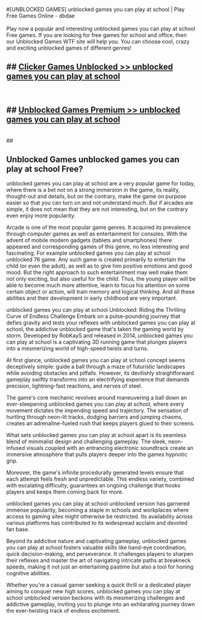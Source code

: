#[UNBLOCKED GAMES] unblocked games you can play at school | Play Free Games Online - dbdae <br>
<br>
Play now a popular and interesting unblocked games you can play at school Free games. If you are looking for free games for school and office, then our Unblocked Games WTF site will help you. You can choose cool, crazy and exciting unblocked games of different genres!


## ##  [Clicker Games Unblocked >> unblocked games you can play at school](http://freeplayer.one?title=unblocked_games_you_can_play_at_school&ref=22)
  <br>

##  ## [Unblocked Games Premium >> unblocked games you can play at school](http://freeplayer.one?title=unblocked_games_you_can_play_at_school&ref=22)
  <br>
  ##



## Unblocked Games unblocked games you can play at school Free?

unblocked games you can play at school are a very popular game for today, where there is a bet not on a strong immersion in the game, its reality, thought-out and details, but on the contrary, make the game on purpose easier so that you can turn on and not understand much. But if arcades are simple, it does not mean that they are not interesting, but on the contrary even enjoy more popularity.

Arcade is one of the most popular game genres. It acquired its prevalence through computer games as well as entertainment for consoles. With the advent of mobile modern gadgets (tablets and smartphones) there appeared and corresponding games of this genre, no less interesting and fascinating. For example unblocked games you can play at school unblocked 76 game. Any such game is created primarily to entertain the child (or even the adult), as well as to give him positive emotions and good mood. But the right approach to such entertainment may well make them not only exciting, but also useful for the child. Thus, the young player will be able to become much more attentive, learn to focus his attention on some certain object or action, will train memory and logical thinking. And all these abilities and their development in early childhood are very important.

unblocked games you can play at school Unblocked: Riding the Thrilling Curve of Endless Challenge
Embark on a pulse-pounding journey that defies gravity and tests your reflexes with unblocked games you can play at school, the addictive unblocked game that's taken the gaming world by storm. Developed by RobKayS and released in 2014, unblocked games you can play at school is a captivating 3D running game that plunges players into a mesmerizing world of high-speed twists and turns.

At first glance, unblocked games you can play at school concept seems deceptively simple: guide a ball through a maze of futuristic landscapes while avoiding obstacles and pitfalls. However, its devilishly straightforward gameplay swiftly transforms into an electrifying experience that demands precision, lightning-fast reactions, and nerves of steel.

The game's core mechanic revolves around maneuvering a ball down an ever-steepening unblocked games you can play at school, where every movement dictates the impending speed and trajectory. The sensation of hurtling through neon-lit tracks, dodging barriers and jumping chasms, creates an adrenaline-fueled rush that keeps players glued to their screens.

What sets unblocked games you can play at school apart is its seamless blend of minimalist design and challenging gameplay. The sleek, neon-infused visuals coupled with an entrancing electronic soundtrack create an immersive atmosphere that pulls players deeper into the games hypnotic grip.

Moreover, the game's infinite procedurally generated levels ensure that each attempt feels fresh and unpredictable. This endless variety, combined with escalating difficulty, guarantees an ongoing challenge that hooks players and keeps them coming back for more.

unblocked games you can play at school unblocked version has garnered immense popularity, becoming a staple in schools and workplaces where access to gaming sites might otherwise be restricted. Its availability across various platforms has contributed to its widespread acclaim and devoted fan base.

Beyond its addictive nature and captivating gameplay, unblocked games you can play at school fosters valuable skills like hand-eye coordination, quick decision-making, and perseverance. It challenges players to sharpen their reflexes and master the art of navigating intricate paths at breakneck speeds, making it not just an entertaining pastime but also a tool for honing cognitive abilities.

Whether you're a casual gamer seeking a quick thrill or a dedicated player aiming to conquer new high scores, unblocked games you can play at school unblocked version beckons with its mesmerizing challenges and addictive gameplay, inviting you to plunge into an exhilarating journey down the ever-twisting track of endless excitement.